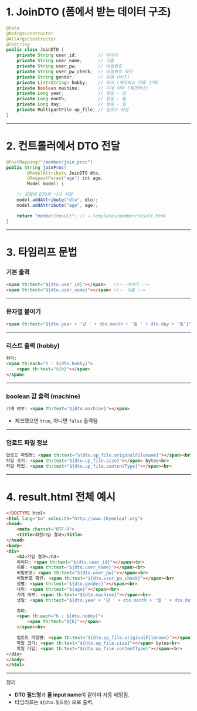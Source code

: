 # 1. JoinDTO (폼에서 받는 데이터 구조)

```java
@Data
@NoArgsConstructor
@AllArgsConstructor
@ToString
public class JoinDTO {
    private String user_id;        // 아이디
    private String user_name;      // 이름
    private String user_pw;        // 비밀번호
    private String user_pw_check;  // 비밀번호 확인
    private String gender;         // 성별 (M/F)
    private List<String> hobby;    // 취미 (체크박스 다중 선택)
    private boolean machine;       // 기계 여부 (체크박스)
    private Long year;             // 생일 - 년
    private Long month;            // 생일 - 월
    private Long day;              // 생일 - 일
    private MultipartFile up_file; // 업로드 파일
}
```

---

# 2. 컨트롤러에서 DTO 전달

```java
@PostMapping("/member/join_proc")
public String joinProc(
        @ModelAttribute JoinDTO dto,
        @RequestParam("age") int age,
        Model model) {

    // 모델에 DTO와 나이 저장
    model.addAttribute("dto", dto);
    model.addAttribute("age", age);

    return "member/result"; // → templates/member/result.html
}
```

---

# 3. 타임리프 문법

### 기본 출력

```html
<span th:text="${dto.user_id}"></span>   <!-- 아이디 -->
<span th:text="${dto.user_name}"></span> <!-- 이름 -->
```

---

### 문자열 붙이기

```html
<span th:text="${dto.year + '년 ' + dto.month + '월 ' + dto.day + '일'}"></span>
```

---

### 리스트 출력 (hobby)

```html
취미:
<span th:each="h : ${dto.hobby}">
    <span th:text="${h}"></span>
</span>
```

---

### boolean 값 출력 (machine)

```html
기계 여부: <span th:text="${dto.machine}"></span>
```

* 체크했으면 `true`, 아니면 `false` 출력됨

---

### 업로드 파일 정보

```html
업로드 파일명: <span th:text="${dto.up_file.originalFilename}"></span><br>
파일 크기: <span th:text="${dto.up_file.size}"></span> bytes<br>
파일 타입: <span th:text="${dto.up_file.contentType}"></span><br>
```

---

# 4. result.html 전체 예시

```html
<!DOCTYPE html>
<html lang="ko" xmlns:th="http://www.thymeleaf.org">
<head>
    <meta charset="UTF-8">
    <title>회원가입 결과</title>
</head>
<body>
<div>
    <h2>가입 결과</h2>
    아이디: <span th:text="${dto.user_id}"></span><br>
    이름: <span th:text="${dto.user_name}"></span><br>
    비밀번호: <span th:text="${dto.user_pw}"></span><br>
    비밀번호 확인: <span th:text="${dto.user_pw_check}"></span><br>
    성별: <span th:text="${dto.gender}"></span><br>
    나이: <span th:text="${age}"></span><br>
    기계 여부: <span th:text="${dto.machine}"></span><br>
    생일: <span th:text="${dto.year + '년 ' + dto.month + '월 ' + dto.day + '일'}"></span><br>

    취미:
    <span th:each="h : ${dto.hobby}">
        <span th:text="${h}"></span>
    </span><br>

    업로드 파일명: <span th:text="${dto.up_file.originalFilename}"></span><br>
    파일 크기: <span th:text="${dto.up_file.size}"></span> bytes<br>
    파일 타입: <span th:text="${dto.up_file.contentType}"></span><br>
</div>
</body>
</html>
```

---

정리

* **DTO 필드명**과 **폼 input name**이 같아야 자동 매핑됨.
* 타임리프는 `${dto.필드명}` 으로 출력.